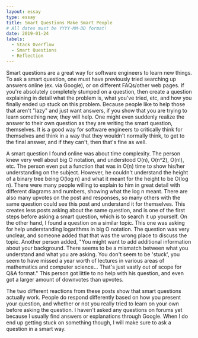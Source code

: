 ```yaml
---
layout: essay
type: essay
title: Smart Questions Make Smart People
# All dates must be YYYY-MM-DD format!
date: 2019-01-24
labels:
  - Stack Overflow
  - Smart Questions
  - Reflection
---
```


  Smart questions are a great way for software engineers to learn new things. To ask a smart question, one must have previously tried searching up answers online (ex. via Google), or on different FAQs/other web pages. If you're absolutely completely stumped on a question, then create a question explaining in detail what the problem is, what you've tried, etc, and how you finally ended up stuck on this problem. Because people like to help those that aren't "lazy" and just want answers, if you show that you are trying to learn something new, they will help. One might even suddenly realize the answer to their own question as they are writing the smart question, themselves. It is a good way for software engineers to critically think for themselves and think in a way that they wouldn't normally think, to get to the final answer, and if they can't, then that's fine as well. 
  
  A smart question I found online was about time complexity. The person knew very well about big O notation, and understood O(n), O(n^2), O(n!), etc. The person even put a function that was in O(n) time to show his/her understanding on the subject. However, he couldn't understand the height of a binary tree being O(log n) and what it meant for the height to be O(log n). There were many people willing to explain to him in great detail with different diagrams and numbers, showing what the log n meant. There are also many upvotes on the post and responses, so many others with the same question could see this post and understand it for themselves. This creates less posts asking about the same question, and is one of the first steps before asking a smart question, which is to search it up yourself.
  On the other hand, I found a question on a similar topic. This one was asking for help understanding logarithms in big O notation. The question was very unclear, and someone added that that was the wrong place to discuss the topic. Another person added, "You might want to add additional information about your background. There seems to be a mismatch between what you understand and what you are asking. You don't seem to be 'stuck', you seem to have missed a year worth of lectures in various areas of mathematics and computer science... That's just vastly out of scope for Q&A format." This person got little to no help with his question, and even got a larger amount of downvotes than upvotes.
  
   The two different reactions from these posts show that smart questions actually work. People do respond differently based on how you present your question, and whether or not you really tried to learn on your own before asking the question. I haven't asked any questions on forums yet because I usually find answers or explanations through Google. When I do end up getting stuck on something though, I will make sure to ask a question in a smart way.
